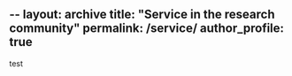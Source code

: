--
layout: archive
title: "Service in the research community"
permalink: /service/
author_profile: true
--
test

